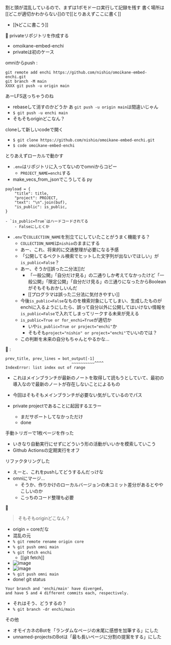 
割と頭が混乱しているので、まずは1ポモドーロ実行して記録を残す
書く場所は[[どこが適切かわからない]]ので[[とりあえずここに書く]]
- [[🌀どこに書こう]]

🍅
privateリポジトリを作成する
- omoikane-embed-enchi
- privateは初のケース

omniからpush
:

```
git remote add enchi https://github.com/nishio/omoikane-embed-enchi.git
git branch -M main
XXXX git push -u origin main
```

あーLFS送っちゃうのね
- rebaseして消すのかどうか
あ `git push -u origin main`は間違いじゃん
- `$ git push -u enchi main`
- そもそもoriginどこなん？

cloneして新しいcodeで開く
- `$ git clone https://github.com/nishio/omoikane-embed-enchi.git`
- `$ code omoikane-embed-enchi`

とりあえずローカルで動かす
- `.env`はリポジトリに入ってないのでomniからコピー
    - `PROJECT_NAME=enchi`する
- make_vecs_from_jsonでこうしてる
py

```
payload = {
    "title": title,
    "project": PROJECT,
    "text": "\n".join(buf),
    "is_public": is_public,
}
```

    - `is_public=True`はハードコードされてる
        - Falseにしとくか
- `.env`で`COLLECTION_NAME`を別立てにしていたことがうまく機能する？
    - `COLLECTION_NAME`は`nishio`のままにする
    - あー、これ、将来的に交通整理が必要になる予感
    - 「公開してるベクトル検索でヒットした文字列が出ないでほしい」が`is_public=False`？
    - あー、そうか[[誤った二分法]]だ
        - 「一般公開」「自分だけ見る」の二通りしか考えてなかったけど「一般公開」「限定公開」「自分だけ見る」の三通りになったからBooleanがそもそもおかしいんだ
        - [[プログラマは誤った二分法に気付きやすい]]
    - 今後`is_public=False`なものを検索対象にしてしまい、生成したものがenchiに入るようにしたら、誤って自分以外に公開してはいけない情報を`is_public=False`で入れてしまってリークする未来が見える
    - `is_public=True or for_enchi=True`が適切か
        - いや`is_public=True or project="enchi"`か
        - そもそも`project="nishio" or project="enchi"`でいいのでは？
    - この判断を未来の自分もちゃんとやるかな...


🍅
:

```
prev_title, prev_lines = bot_output[-1]
                             ~~~~~~~~~~^^^^
IndexError: list index out of range
```

- これはメインブランチが最新のノートを取得して読もうとしていて、最初の導入なので最新のノートが存在しないことによるもの
- 今回はそもそもメインブランチが必要ない気がしているのでパス

- private projectであることに起因するエラー
    - まだサポートしてなかっただけ
    - done

手動トリガーで1枚ページを作った
- いきなり自動実行にせずにどういう形の活動がいいかを模索していこう
- Github Actionsの定期実行をオフ

リファクタリングした
- えーと、これをpushしてどうするんだっけな
- omniにマージ…
    - そうか、作りかけのローカルバージョンの未コミット差分があるとややこしいのか
    - こっちのコード整理も必要

🍅
> そもそもoriginどこなん？
- origin = coreだな
- 混乱の元
- `% git remote rename origin core`
- `% git push omni main`
- `% git fetch enchi`
    - [[git fetch]]
- ![image](https://gyazo.com/e7fc85c1f4a0df1468bed850f8ca0499/thumb/1000)
- ![image](https://gyazo.com/359e241c3cb672ce5cadda058f9cff5e/thumb/1000)
- `% git push omni main`
- done!
git status

```
Your branch and 'enchi/main' have diverged,
and have 5 and 4 different commits each, respectively.
```

- それはそう、どうするの？
- `% git branch -dr enchi/main`

その他
- オモイカネのBotを「ランダムなページの末尾に感想を加筆する」にした
- unnamed-projectsのBotは「最も長いページに分割の提案をする」にした

